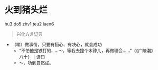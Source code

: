 # 火到猪头烂
hu3 do5 zhv1 teu2 laen6
> 兴化方言词典
- （喻）做事情，只要有恒心、有决心，就会成功
  - “不怕他是铁打的……～，等我去撞个木钟儿，再做理会……”（《广陵潮》八十）｜谚曰
  - ～，功到自然成。
